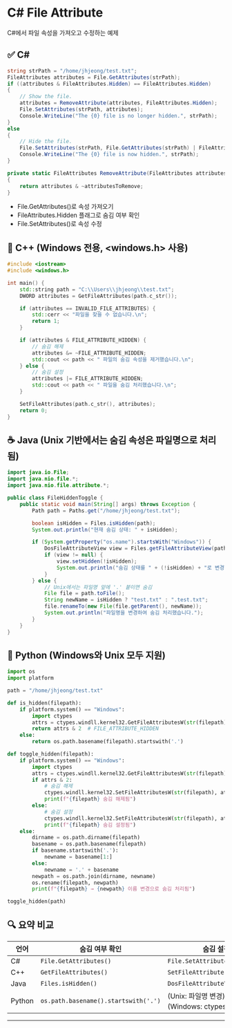 # C# File Attribute
 C#에서 파일 속성을 가져오고 수정하는 예제

## ✅ C#
```csharp
string strPath = "/home/jhjeong/test.txt";
FileAttributes attributes = File.GetAttributes(strPath);
if ((attributes & FileAttributes.Hidden) == FileAttributes.Hidden)
{
    // Show the file.
    attributes = RemoveAttribute(attributes, FileAttributes.Hidden);
    File.SetAttributes(strPath, attributes);
    Console.WriteLine("The {0} file is no longer hidden.", strPath);
}
else
{
    // Hide the file.
    File.SetAttributes(strPath, File.GetAttributes(strPath) | FileAttributes.Hidden);
    Console.WriteLine("The {0} file is now hidden.", strPath);
}

private static FileAttributes RemoveAttribute(FileAttributes attributes, FileAttributes attributesToRemove)
{
    return attributes & ~attributesToRemove;
}

```

- File.GetAttributes()로 속성 가져오기
- FileAttributes.Hidden 플래그로 숨김 여부 확인
- File.SetAttributes()로 속성 수정

## 🧠 C++ (Windows 전용, <windows.h> 사용)
```cpp
#include <iostream>
#include <windows.h>

int main() {
    std::string path = "C:\\Users\\jhjeong\\test.txt";
    DWORD attributes = GetFileAttributes(path.c_str());

    if (attributes == INVALID_FILE_ATTRIBUTES) {
        std::cerr << "파일을 찾을 수 없습니다.\n";
        return 1;
    }

    if (attributes & FILE_ATTRIBUTE_HIDDEN) {
        // 숨김 해제
        attributes &= ~FILE_ATTRIBUTE_HIDDEN;
        std::cout << path << " 파일의 숨김 속성을 제거했습니다.\n";
    } else {
        // 숨김 설정
        attributes |= FILE_ATTRIBUTE_HIDDEN;
        std::cout << path << " 파일을 숨김 처리했습니다.\n";
    }

    SetFileAttributes(path.c_str(), attributes);
    return 0;
}
```


## ☕ Java (Unix 기반에서는 숨김 속성은 파일명으로 처리됨)
```java
import java.io.File;
import java.nio.file.*;
import java.nio.file.attribute.*;

public class FileHiddenToggle {
    public static void main(String[] args) throws Exception {
        Path path = Paths.get("/home/jhjeong/test.txt");

        boolean isHidden = Files.isHidden(path);
        System.out.println("현재 숨김 상태: " + isHidden);

        if (System.getProperty("os.name").startsWith("Windows")) {
            DosFileAttributeView view = Files.getFileAttributeView(path, DosFileAttributeView.class);
            if (view != null) {
                view.setHidden(!isHidden);
                System.out.println("숨김 상태를 " + (!isHidden) + "로 변경했습니다.");
            }
        } else {
            // Unix에서는 파일명 앞에 '.' 붙이면 숨김
            File file = path.toFile();
            String newName = isHidden ? "test.txt" : ".test.txt";
            file.renameTo(new File(file.getParent(), newName));
            System.out.println("파일명을 변경하여 숨김 처리했습니다.");
        }
    }
}

```

## 🐍 Python (Windows와 Unix 모두 지원)
```python
import os
import platform

path = "/home/jhjeong/test.txt"

def is_hidden(filepath):
    if platform.system() == "Windows":
        import ctypes
        attrs = ctypes.windll.kernel32.GetFileAttributesW(str(filepath))
        return attrs & 2  # FILE_ATTRIBUTE_HIDDEN
    else:
        return os.path.basename(filepath).startswith('.')

def toggle_hidden(filepath):
    if platform.system() == "Windows":
        import ctypes
        attrs = ctypes.windll.kernel32.GetFileAttributesW(str(filepath))
        if attrs & 2:
            # 숨김 해제
            ctypes.windll.kernel32.SetFileAttributesW(str(filepath), attrs & ~2)
            print(f"{filepath} 숨김 해제됨")
        else:
            # 숨김 설정
            ctypes.windll.kernel32.SetFileAttributesW(str(filepath), attrs | 2)
            print(f"{filepath} 숨김 설정됨")
    else:
        dirname = os.path.dirname(filepath)
        basename = os.path.basename(filepath)
        if basename.startswith('.'):
            newname = basename[1:]
        else:
            newname = '.' + basename
        newpath = os.path.join(dirname, newname)
        os.rename(filepath, newpath)
        print(f"{filepath} → {newpath} 이름 변경으로 숨김 처리됨")

toggle_hidden(path)
```


## 🔍 요약 비교
| 언어     | 숨김 여부 확인                         | 숨김 설정/해제                          |
|----------|----------------------------------------|----------------------------------------|
| C#       | `File.GetAttributes()`                 | `File.SetAttributes()`                 |
| C++      | `GetFileAttributes()`                  | `SetFileAttributes()`                  |
| Java     | `Files.isHidden()`                     | `DosFileAttributeView.setHidden()`     |
| Python   | `os.path.basename().startswith('.')`   | (Unix: 파일명 변경)<br>(Windows: ctypes로 속성 설정) |

---


